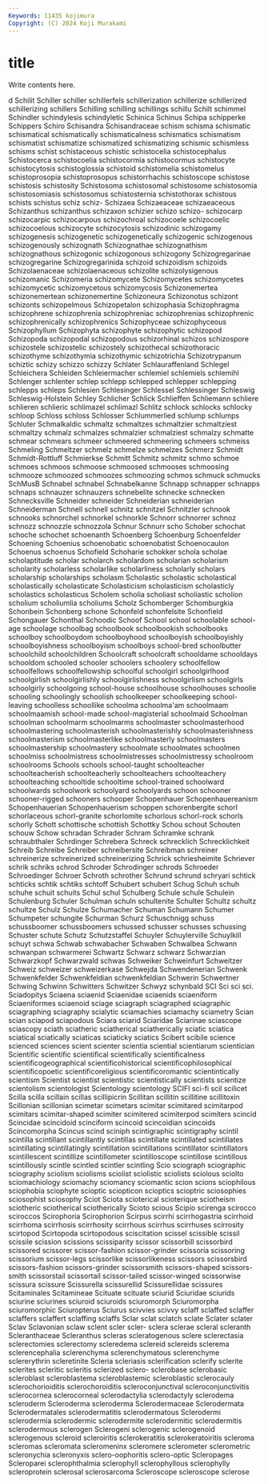 ```yaml
---
Keywords: 11435 kojimura
Copyright: (C) 2024 Koji Murakami
---
```


# title

Write contents here.



d Schilit Schiller schiller schillerfels schillerization
schillerize schillerized schillerizing schillers Schilling schilling schillings schillu Schilt schimmel
Schindler schindylesis schindyletic Schinica Schinus Schipa schipperke Schippers Schiro Schisandra
Schisandraceae schism schisma schismatic schismatical schismatically schismaticalness schismatics schismatism schismatist
schismatize schismatized schismatizing schismic schismless schisms schist schistaceous schistic schistocelia
schistocephalus Schistocerca schistocoelia schistocormia schistocormus schistocyte schistocytosis schistoglossia schistoid schistomelia
schistomelus schistoprosopia schistoprosopus schistorrhachis schistoscope schistose schistosis schistosity Schistosoma schistosomal
schistosome schistosomia schistosomiasis schistosomus schistosternia schistothorax schistous schists schistus schiz
schiz- Schizaea Schizaeaceae schizaeaceous Schizanthus schizanthus schizaxon schizier schizo schizo-
schizocarp schizocarpic schizocarpous schizochroal schizocoele schizocoelic schizocoelous schizocyte schizocytosis schizodinic
schizogamy schizogenesis schizogenetic schizogenetically schizogenic schizogenous schizogenously schizognath Schizognathae schizognathism
schizognathous schizogonic schizogonous schizogony Schizogregarinae schizogregarine Schizogregarinida schizoid schizoidism schizoids
Schizolaenaceae schizolaenaceous schizolite schizolysigenous schizomanic Schizomeria schizomycete Schizomycetes schizomycetes schizomycetic
schizomycetous schizomycosis Schizonemertea schizonemertean schizonemertine Schizoneura Schizonotus schizont schizonts schizopelmous
Schizopetalon schizophasia Schizophragma schizophrene schizophrenia schizophreniac schizophrenias schizophrenic schizophrenically schizophrenics
Schizophyceae schizophyceous Schizophyllum Schizophyta schizophyte schizophytic schizopod Schizopoda schizopodal schizopodous
schizorhinal schizos schizospore schizostele schizostelic schizostely schizothecal schizothoracic schizothyme schizothymia
schizothymic schizotrichia Schizotrypanum schiztic schizy schizzo schizzy Schlater Schlauraffenland Schlegel
Schleichera Schleiden Schleiermacher schlemiel schlemiels schlemihl Schlenger schlenter schlep schlepp
schlepped schlepper schlepping schlepps schleps Schlesien Schlesinger Schlessel Schlessinger Schleswig
Schleswig-Holstein Schley Schlicher Schlick Schlieffen Schliemann schliere schlieren schlieric schlimazel
schlimazl Schlitz schlock schlocks schlocky schloop Schloss schloss Schlosser Schlummerlied
schlump schlumps Schluter Schmalkaldic schmaltz schmaltzes schmaltzier schmaltziest schmaltzy schmalz
schmalzes schmalzier schmalziest schmalzy schmatte schmear schmears schmeer schmeered schmeering
schmeers schmeiss Schmeling Schmeltzer schmelz schmelze schmelzes Schmerz Schmidt Schmidt-Rottluff
Schmierkse Schmitt Schmitz schmitz schmo schmoe schmoes schmoos schmoose schmoosed
schmooses schmoosing schmooze schmoozed schmoozes schmoozing schmos schmuck schmucks SchMusB
Schnabel schnabel Schnabelkanne Schnapp schnapper schnapps schnaps schnauzer schnauzers schnebelite
schnecke schnecken Schnecksville Schneider schneider Schneiderian schneiderian Schneiderman Schnell schnell
schnitz schnitzel Schnitzler schnook schnooks schnorchel schnorkel schnorkle Schnorr schnorrer
schnoz schnozz schnozzle schnozzola Schnur Schnurr scho Schober schochat schoche
schochet schoenanth Schoenberg Schoenburg Schoenfelder Schoening Schoenius schoenobatic schoenobatist Schoenocaulon
Schoenus schoenus Schofield Schoharie schokker schola scholae scholaptitude scholar scholarch
scholardom scholarian scholarism scholarity scholarless scholarlike scholarliness scholarly scholars scholarship
scholarships scholasm Scholastic scholastic scholastical scholastically scholasticate Scholasticism scholasticism scholasticly
scholastics scholasticus Scholem scholia scholiast scholiastic scholion scholium scholiumlia scholiums
Scholz Schomberger Schomburgkia Schonbein Schonberg schone Schonfeld schonfelsite Schonfield Schongauer
Schonthal Schoodic Schoof School school schoolable school-age schoolage schoolbag schoolbook
schoolbookish schoolbooks schoolboy schoolboydom schoolboyhood schoolboyish schoolboyishly schoolboyishness schoolboyism schoolboys
school-bred schoolbutter schoolchild schoolchildren Schoolcraft schoolcraft schooldame schooldays schooldom schooled
schooler schoolers schoolery schoolfellow schoolfellows schoolfellowship schoolful schoolgirl schoolgirlhood schoolgirlish
schoolgirlishly schoolgirlishness schoolgirlism schoolgirls schoolgirly schoolgoing school-house schoolhouse schoolhouses schoolie
schooling schoolingly schoolish schoolkeeper schoolkeeping school-leaving schoolless schoollike schoolma schoolma'am
schoolmaam schoolmaamish school-made school-magisterial schoolmaid Schoolman schoolman schoolmarm schoolmarms schoolmaster
schoolmasterhood schoolmastering schoolmasterish schoolmasterishly schoolmasterishness schoolmasterism schoolmasterlike schoolmasterly schoolmasters schoolmastership
schoolmastery schoolmate schoolmates schoolmen schoolmiss schoolmistress schoolmistresses schoolmistressy schoolroom schoolrooms
Schools schools school-taught schoolteacher schoolteacherish schoolteacherly schoolteachers schoolteachery schoolteaching schooltide
schooltime school-trained schoolward schoolwards schoolwork schoolyard schoolyards schoon schooner schooner-rigged
schooners schooper Schopenhauer Schopenhauereanism Schopenhauerian Schopenhauerism schoppen schorenbergite schorl schorlaceous
schorl-granite schorlomite schorlous schorl-rock schorls schorly Schott schottische schottish Schottky
Schou schout Schouten schouw Schow schradan Schrader Schram Schramke schrank
schraubthaler Schrdinger Schrebera Schreck schrecklich Schrecklichkeit Schreib Schreibe Schreiber schreibersite
Schreibman schreiner schreinerize schreinerized schreinerizing Schrick schriesheimite Schriever schrik schriks
schrod Schroder Schrodinger schrods Schroeder Schroedinger Schroer Schroth schrother Schrund
schrund schryari schtick schticks schtik schtiks schtoff Schubert schubert Schug
Schuh schuh schuhe schuit schuits Schul schul Schulberg Schule schule
Schulein Schulenburg Schuler Schulman schuln schultenite Schulter Schultz schultz schultze
Schulz Schulze Schumacher Schuman Schumann Schumer Schumpeter schungite Schurman Schurz
Schuschnigg schuss schussboomer schussboomers schussed schusser schusses schussing Schuster schute
Schutz Schutzstaffel Schuyler Schuylerville Schuylkill schuyt schwa Schwab schwabacher Schwaben
Schwalbea Schwann schwanpan schwarmerei Schwartz Schwarz schwarz Schwarzian Schwarzkopf Schwarzwald
schwas Schweiker Schweinfurt Schweitzer Schweiz schweizer schweizerkase Schwejda Schwendenerian Schwenk
Schwenkfelder Schwenkfeldian schwenkfeldian Schwerin Schwertner Schwing Schwinn Schwitters Schwitzer Schwyz
schynbald SCI Sci sci sci. Sciadopitys Sciaena sciaenid Sciaenidae sciaenids
sciaeniform Sciaeniformes sciaenoid sciage sciagraph sciagraphed sciagraphic sciagraphing sciagraphy scialytic
sciamachies sciamachy sciametry Scian scian sciapod sciapodous Sciara sciarid Sciaridae
Sciarinae sciascope sciascopy sciath sciatheric sciatherical sciatherically sciatic sciatica sciatical
sciatically sciaticas sciaticky sciatics Scibert scibile science scienced sciences scient
scienter scientia sciential scientiarum scientician Scientific scientific scientifical scientifically scientificalness
scientificogeographical scientificohistorical scientificophilosophical scientificopoetic scientificoreligious scientificoromantic scientintically scientism Scientist scientist
scientistic scientistically scientists scientize scientolism scientologist Scientology scientology SCIFI sci-fi
scil scilicet Scilla scilla scillain scillas scillipicrin Scillitan scillitin scillitine
scillitoxin Scillonian scillonian scimetar scimetars scimitar scimitared scimitarpod scimitars scimitar-shaped
scimiter scimitered scimiterpod scimiters scincid Scincidae scincidoid scinciform scincoid scincoidian
scincoids Scincomorpha Scincus scind sciniph scintigraphic scintigraphy scintil scintilla scintillant
scintillantly scintillas scintillate scintillated scintillates scintillating scintillatingly scintillation scintillations scintillator
scintillators scintillescent scintillize scintillometer scintilloscope scintillose scintillous scintillously scintle scintled
scintler scintling Scio sciograph sciographic sciography sciolism sciolisms sciolist sciolistic
sciolists sciolous sciolto sciomachiology sciomachy sciomancy sciomantic scion scions sciophilous
sciophobia sciophyte scioptic sciopticon scioptics scioptric sciosophies sciosophist sciosophy Sciot
Sciota scioterical scioterique sciotheism sciotheric sciotherical sciotherically Scioto scious Scipio
scirenga scirocco sciroccos Scirophoria Scirophorion Scirpus scirrhi scirrhogastria scirrhoid scirrhoma
scirrhosis scirrhosity scirrhous scirrhus scirrhuses scirrosity scirtopod Scirtopoda scirtopodous sciscitation
scissel scissible scissil scissile scission scissions scissiparity scissor scissorbill scissorbird
scissored scissorer scissor-fashion scissor-grinder scissoria scissoring scissorium scissor-legs scissorlike scissorlikeness
scissors scissorsbird scissors-fashion scissors-grinder scissorsmith scissors-shaped scissors-smith scissorstail scissortail scissor-tailed
scissor-winged scissorwise scissura scissure Scissurella scissurellid Scissurellidae scissures Scitaminales Scitamineae
Scituate scituate sciurid Sciuridae sciurids sciurine sciurines sciuroid sciuroids sciuromorph
Sciuromorpha sciuromorphic Sciuropterus Sciurus scivvies scivvy sclaff sclaffed sclaffer sclaffers
sclaffert sclaffing sclaffs Sclar sclat sclatch sclate Sclater sclater Sclav
Sclavonian sclaw sclent scler scler- sclera sclerae scleral scleranth Scleranthaceae
Scleranthus scleras scleratogenous sclere sclerectasia sclerectomies sclerectomy scleredema sclereid sclereids
sclerema sclerencephalia sclerenchyma sclerenchymatous sclerenchyme sclererythrin scleretinite Scleria scleriasis sclerification
sclerify sclerite sclerites scleritic scleritis sclerized sclero- sclerobase sclerobasic scleroblast
scleroblastema scleroblastemic scleroblastic sclerocauly sclerochorioiditis sclerochoroiditis scleroconjunctival scleroconjunctivitis sclerocornea sclerocorneal
sclerodactylia sclerodactyly sclerodema scleroderm Scleroderma scleroderma Sclerodermaceae Sclerodermata Sclerodermatales sclerodermatitis
sclerodermatous Sclerodermi sclerodermia sclerodermic sclerodermite sclerodermitic sclerodermitis sclerodermous sclerogen Sclerogeni
sclerogenic sclerogenoid sclerogenous scleroid scleroiritis sclerokeratitis sclerokeratoiritis scleroma scleromas scleromata
scleromeninx scleromere sclerometer sclerometric scleronychia scleronyxis sclero-oophoritis sclero-optic Scleropages Scleroparei
sclerophthalmia sclerophyll sclerophyllous sclerophylly scleroprotein sclerosal sclerosarcoma Scleroscope scleroscope sclerose
